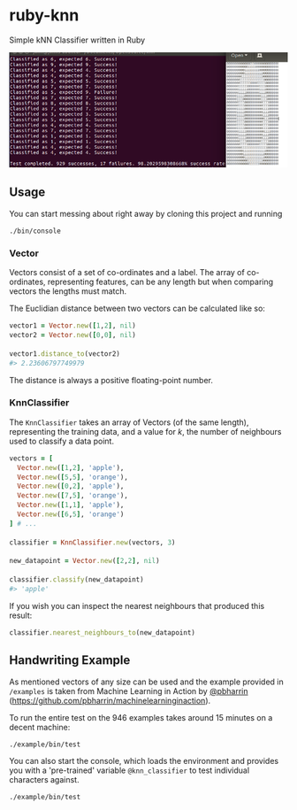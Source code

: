 # ruby-knn
Simple kNN Classifier written in Ruby

![Screenshot](https://github.com/JonMidhir/ruby-knn/blob/master/example/screenshot.png?raw=true)

## Usage

You can start messing about right away by cloning this project and running

```shell
./bin/console
```

### Vector

Vectors consist of a set of co-ordinates and a label. The array of co-ordinates, representing features, can be any length but when comparing vectors the lengths must match.

The Euclidian distance between two vectors can be calculated like so:

```ruby
vector1 = Vector.new([1,2], nil)
vector2 = Vector.new([0,0], nil)

vector1.distance_to(vector2)
#> 2.23606797749979
```

The distance is always a positive floating-point number.

### KnnClassifier

The `KnnClassifier` takes an array of Vectors (of the same length), representing the training data, and a value for _k_, the number of neighbours used to classify a data point.

```ruby
vectors = [
  Vector.new([1,2], 'apple'),
  Vector.new([5,5], 'orange'),
  Vector.new([0,2], 'apple'),
  Vector.new([7,5], 'orange'),
  Vector.new([1,1], 'apple'),
  Vector.new([6,5], 'orange')
] # ...

classifier = KnnClassifier.new(vectors, 3)

new_datapoint = Vector.new([2,2], nil)

classifier.classify(new_datapoint)
#> 'apple'
```

If you wish you can inspect the nearest neighbours that produced this result:

```ruby
classifier.nearest_neighbours_to(new_datapoint)
```


## Handwriting Example

As mentioned vectors of any size can be used and the example provided in `/examples` is taken from Machine Learning in Action by [@pbharrin](https://github.com/pbharrin) (https://github.com/pbharrin/machinelearninginaction).

To run the entire test on the 946 examples takes around 15 minutes on a decent machine:

```shell
./example/bin/test
```

You can also start the console, which loads the environment and provides you with a 'pre-trained' variable `@knn_classifier` to test individual characters against.

```shell
./example/bin/test
```
